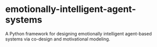 # emotionally-intelligent-agent-systems
A Python framework for designing emotionally intelligent agent-based systems via co-design and motivational modeling.
